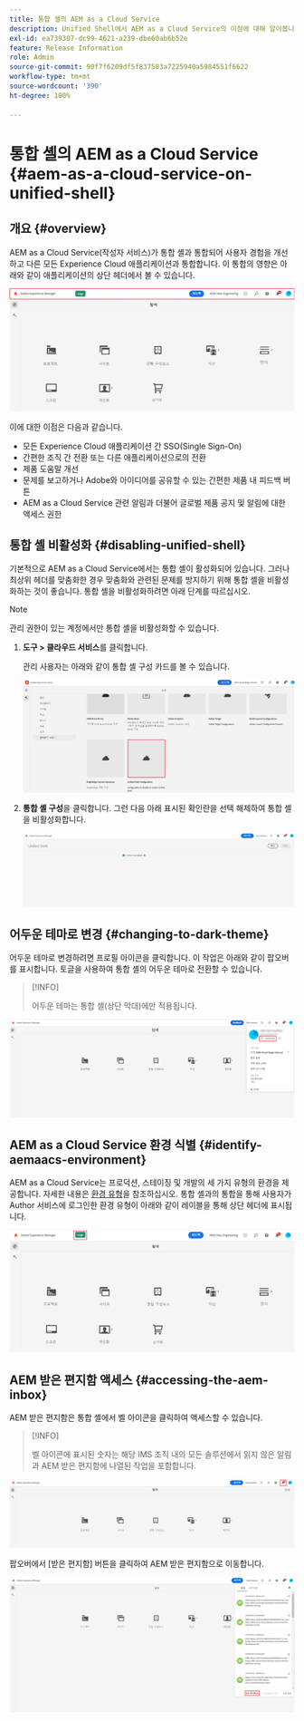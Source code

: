 ```yaml
---
title: 통합 셸의 AEM as a Cloud Service
description: Unified Shell에서 AEM as a Cloud Service의 이점에 대해 알아봅니다.
exl-id: ea739307-dc99-4621-a239-dbe60ab6b52e
feature: Release Information
role: Admin
source-git-commit: 90f7f6209df5f837583a7225940a5984551f6622
workflow-type: tm+mt
source-wordcount: '390'
ht-degree: 100%

---
```


# 통합 셸의 AEM as a Cloud Service {#aem-as-a-cloud-service-on-unified-shell}

## 개요 {#overview}

AEM as a Cloud Service(작성자 서비스)가 통합 셸과 통합되어 사용자 경험을 개선하고 다른 모든 Experience Cloud 애플리케이션과 통합합니다. 이 통합의 영향은 아래와 같이 애플리케이션의 상단 헤더에서 볼 수 있습니다.

![이미지](/help/overview/assets/unifiedshell_header.png)

이에 대한 이점은 다음과 같습니다.

* 모든 Experience Cloud 애플리케이션 간 SSO(Single Sign-On)
* 간편한 조직 간 전환 또는 다른 애플리케이션으로의 전환
* 제품 도움말 개선
* 문제를 보고하거나 Adobe와 아이디어를 공유할 수 있는 간편한 제품 내 피드백 버튼
* AEM as a Cloud Service 관련 알림과 더불어 글로벌 제품 공지 및 알림에 대한 액세스 권한

## 통합 셸 비활성화 {#disabling-unified-shell}

기본적으로 AEM as a Cloud Service에서는 통합 셸이 활성화되어 있습니다. 그러나 최상위 헤더를 맞춤화한 경우 맞춤화와 관련된 문제를 방지하기 위해 통합 셸을 비활성화하는 것이 좋습니다. 통합 셸을 비활성화하려면 아래 단계를 따르십시오.

>[!NOTE]
>관리 권한이 있는 계정에서만 통합 셸을 비활성화할 수 있습니다.

1. **도구 > 클라우드 서비스**&#x200B;를 클릭합니다.

   관리 사용자는 아래와 같이 통합 셸 구성 카드를 볼 수 있습니다.

   ![이미지](/help/overview/assets/unifiedshell2.png)

1. **통합 셸 구성**&#x200B;을 클릭합니다. 그런 다음 아래 표시된 확인란을 선택 해제하여 통합 셸을 비활성화합니다.

   ![이미지](/help/overview/assets/unifiedshell3.png)

## 어두운 테마로 변경 {#changing-to-dark-theme}

어두운 테마로 변경하려면 프로필 아이콘을 클릭합니다. 이 작업은 아래와 같이 팝오버를 표시합니다. 토글을 사용하여 통합 셸의 어두운 테마로 전환할 수 있습니다.

>[!INFO]
>
>어두운 테마는 통합 셸(상단 막대)에만 적용됩니다.

![이미지](/help/overview/assets/unifiedshell4.png)

## AEM as a Cloud Service 환경 식별 {#identify-aemaacs-environment}

AEM as a Cloud Service는 프로덕션, 스테이징 및 개발의 세 가지 유형의 환경을 제공합니다. 자세한 내용은 [환경 유형](https://experienceleague.adobe.com/docs/experience-manager-cloud-service/content/implementing/using-cloud-manager/manage-environments.html)을 참조하십시오. 통합 셸과의 통합을 통해 사용자가 Author 서비스에 로그인한 환경 유형이 아래와 같이 레이블을 통해 상단 헤더에 표시됩니다.

![이미지](/help/overview/assets/unifiedshell_header_label.png)

## AEM 받은 편지함 액세스 {#accessing-the-aem-inbox}

AEM 받은 편지함은 통합 셸에서 벨 아이콘을 클릭하여 액세스할 수 있습니다.

>[!INFO]
>
> 벨 아이콘에 표시된 숫자는 해당 IMS 조직 내의 모든 솔루션에서 읽지 않은 알림과 AEM 받은 편지함에 나열된 작업을 포함합니다.

![이미지](/help/overview/assets/unifiedshell5.png)

팝오버에서 [받은 편지함] 버튼을 클릭하여 AEM 받은 편지함으로 이동합니다.

![이미지](/help/overview/assets/unifiedshell6.png)
